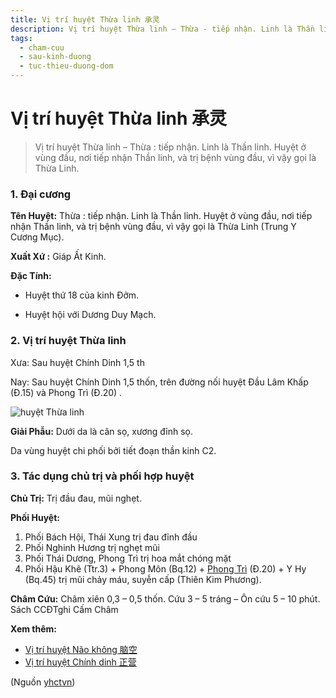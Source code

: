 ```yaml
---
title: Vị trí huyệt Thừa linh 承灵
description: Vị trí huyệt Thừa linh – Thừa - tiếp nhận. Linh là Thần linh. Huyệt ở vùng đầu, nơi tiếp nhận Thần linh, và trị bệnh vùng đầu, vì vậy gọi là Thừa Linh.
tags:
  - cham-cuu
  - sau-kinh-duong
  - tuc-thieu-duong-dom
---
```


# Vị trí huyệt Thừa linh 承灵 

> Vị trí huyệt Thừa linh – Thừa : tiếp nhận. Linh là Thần linh. Huyệt ở vùng đầu, nơi tiếp nhận Thần linh, và trị bệnh vùng đầu, vì vậy gọi là Thừa Linh.

### 1. Đại cương

**Tên Huyệt:** Thừa : tiếp nhận. Linh là Thần linh. Huyệt ở vùng đầu, nơi tiếp nhận Thần linh, và trị bệnh vùng đầu, vì vậy gọi là Thừa Linh (Trung Y Cương Mục).

**Xuất Xứ :** Giáp Ất Kinh.

**Đặc Tính:**

+ Huyệt thứ 18 của kinh Đởm.

+ Huyệt hội với Dương Duy Mạch.

### 2. Vị trí huyệt Thừa linh

Xưa: Sau huyệt Chính Dinh 1,5 th

Nay: Sau huyệt Chính Dinh 1,5 thốn, trên đường nối huyệt Đầu Lâm Khấp (Đ.15) và Phong Trì (Đ.20) .

![huyệt Thừa linh](/imgs/yhctvn/Huyet-thua-linh-300x169.jpg)

**Giải Phẫu:** Dưới da là cân sọ, xương đỉnh sọ.

Da vùng huyệt chi phối bởi tiết đoạn thần kinh C2.

### 3. Tác dụng chủ trị và phối hợp huyệt

**Chủ Trị:** Trị đầu đau, mũi nghẹt.

**Phối Huyệt:**

1. Phối Bách Hội, Thái Xung trị đau đỉnh đầu
2. Phối Nghinh Hương trị nghẹt mũi
3. Phối Thái Dương, Phong Trì trị hoa mắt chóng mặt
4. Phối Hậu Khê (Ttr.3) + Phong Môn (Bq.12) + [Phong Trì](/yhctvn/vi-tri-huyet-phong-tri-%e9%a3%8e%e6%b1%a0) (Đ.20) + Y Hy (Bq.45) trị mũi chảy máu, suyễn cấp (Thiên Kim Phương).

**Châm Cứu:** Châm xiên 0,3 – 0,5 thốn. Cứu 3 – 5 tráng – Ôn cứu 5 – 10 phút. Sách CCĐTghi Cấm Châm

**Xem thêm:**

* [Vị trí huyệt Não không 脑空](/yhctvn/vi-tri-huyet-nao-khong-%e8%84%91%e7%a9%ba)
* [Vị trí huyệt Chính dinh 正营](/yhctvn/vi-tri-huyet-chinh-dinh-%e6%ad%a3%e8%90%a5)

(Nguồn <a href="https://yhctvn.com/vi-tri-huyet-thua-linh-承灵/" target="_blank">yhctvn</a>)
